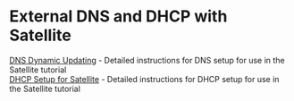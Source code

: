 # External DNS and DHCP with Satellite
[DNS Dynamic Updating](https://github.com/pslucas0212/DNSUpdating/blob/main/README.md) - Detailed instructions for DNS setup for use in the Satellite tutorial  
[DHCP Setup for Satellite](https://github.com/pslucas0212/DHCP-Setup-for-Satellite) - Detailed instructions for DHCP setup for use in the Satellite tutorial
